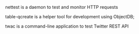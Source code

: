 nettest is a daemon to test and monitor HTTP requests

table-qcreate is a helper tool for development using ObjectDB;

twac is a command-line application to test Twitter REST API 

